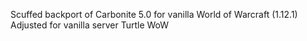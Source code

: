 Scuffed backport of Carbonite 5.0 for vanilla World of Warcraft (1.12.1)
Adjusted for vanilla server Turtle WoW

